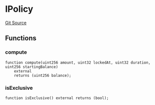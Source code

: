 # IPolicy
[Git Source](https://github.com/Alexintosh/auxo-governance/blob/bcf5f08a7131cdcb04a94e985ffb6537e6b575d7/src/interfaces/IPolicy.sol)


## Functions
### compute


```solidity
function compute(uint256 amount, uint32 lockedAt, uint32 duration, uint256 startingBalance)
    external
    returns (uint256 balance);
```

### isExclusive


```solidity
function isExclusive() external returns (bool);
```

